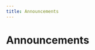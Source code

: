 ```yaml
---
title: Announcements
---
```


# Announcements

<Page />

<script setup lang="ts">
  import Page from './index.vue'
</script>
